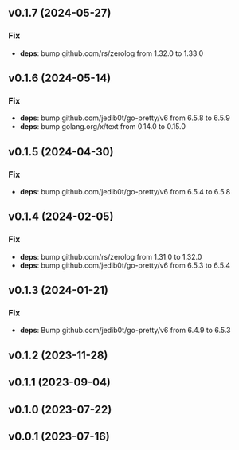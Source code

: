## v0.1.7 (2024-05-27)

### Fix

- **deps**: bump github.com/rs/zerolog from 1.32.0 to 1.33.0

## v0.1.6 (2024-05-14)

### Fix

- **deps**: bump github.com/jedib0t/go-pretty/v6 from 6.5.8 to 6.5.9
- **deps**: bump golang.org/x/text from 0.14.0 to 0.15.0

## v0.1.5 (2024-04-30)

### Fix

- **deps**: bump github.com/jedib0t/go-pretty/v6 from 6.5.4 to 6.5.8

## v0.1.4 (2024-02-05)

### Fix

- **deps**: bump github.com/rs/zerolog from 1.31.0 to 1.32.0
- **deps**: bump github.com/jedib0t/go-pretty/v6 from 6.5.3 to 6.5.4

## v0.1.3 (2024-01-21)

### Fix

- **deps**: Bump github.com/jedib0t/go-pretty/v6 from 6.4.9 to 6.5.3

## v0.1.2 (2023-11-28)

## v0.1.1 (2023-09-04)

## v0.1.0 (2023-07-22)

## v0.0.1 (2023-07-16)
